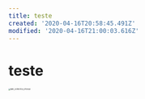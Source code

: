 ```yaml
---
title: teste
created: '2020-04-16T20:58:45.491Z'
modified: '2020-04-16T21:00:03.616Z'
---
```


# teste

<img src="../UpImgsTypora/IMG_20190704_070644.jpg" alt="IMG_20190704_070644" style="zoom:25%;" />